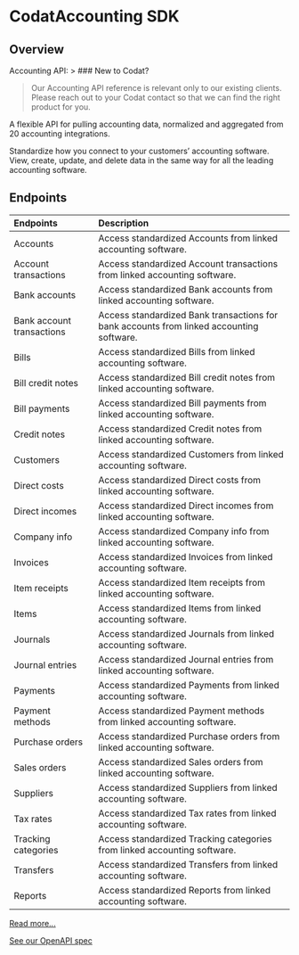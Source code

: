 # CodatAccounting SDK

## Overview

Accounting API: > ### New to Codat?
>
> Our Accounting API reference is relevant only to our existing clients.
> Please reach out to your Codat contact so that we can find the right product for you.

A flexible API for pulling accounting data, normalized and aggregated from 20 accounting integrations.

Standardize how you connect to your customers’ accounting software. View, create, update, and delete data in the same way for all the leading accounting software.

<!-- Start Codat Tags Table -->
## Endpoints

| Endpoints | Description |
| :- |:- |
| Accounts | Access standardized Accounts from linked accounting software. |
| Account transactions | Access standardized Account transactions from linked accounting software. |
| Bank accounts | Access standardized Bank accounts from linked accounting software. |
| Bank account transactions | Access standardized Bank transactions for bank accounts from linked accounting software. |
| Bills | Access standardized Bills from linked accounting software. |
| Bill credit notes | Access standardized Bill credit notes from linked accounting software. |
| Bill payments | Access standardized Bill payments from linked accounting software. |
| Credit notes | Access standardized Credit notes from linked accounting software. |
| Customers | Access standardized Customers from linked accounting software. |
| Direct costs | Access standardized Direct costs from linked accounting software. |
| Direct incomes | Access standardized Direct incomes from linked accounting software. |
| Company info | Access standardized Company info from linked accounting software. |
| Invoices | Access standardized Invoices from linked accounting software. |
| Item receipts | Access standardized Item receipts from linked accounting software. |
| Items | Access standardized Items from linked accounting software. |
| Journals | Access standardized Journals from linked accounting software. |
| Journal entries | Access standardized Journal entries from linked accounting software. |
| Payments | Access standardized Payments from linked accounting software. |
| Payment methods | Access standardized Payment methods from linked accounting software. |
| Purchase orders | Access standardized Purchase orders from linked accounting software. |
| Sales orders | Access standardized Sales orders from linked accounting software. |
| Suppliers | Access standardized Suppliers from linked accounting software. |
| Tax rates | Access standardized Tax rates from linked accounting software. |
| Tracking categories | Access standardized Tracking categories from linked accounting software. |
| Transfers | Access standardized Transfers from linked accounting software. |
| Reports | Access standardized Reports from linked accounting software. |
<!-- End Codat Tags Table -->

[Read more...](https://docs.codat.io/accounting-api/overview)

[See our OpenAPI spec](https://github.com/codatio/oas)